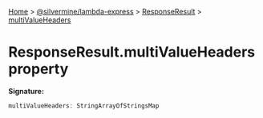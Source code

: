 [Home](./index) &gt; [@silvermine/lambda-express](./lambda-express.md) &gt; [ResponseResult](./lambda-express.responseresult.md) &gt; [multiValueHeaders](./lambda-express.responseresult.multivalueheaders.md)

# ResponseResult.multiValueHeaders property


**Signature:**
```javascript
multiValueHeaders: StringArrayOfStringsMap
```
